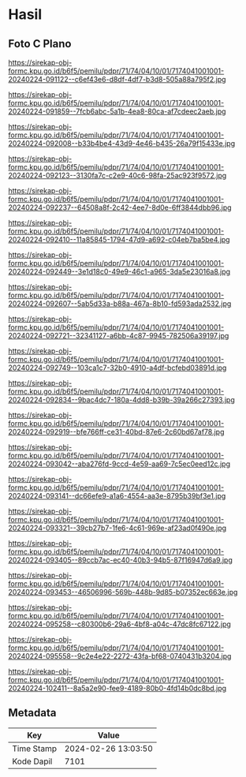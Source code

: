 # Hasil

## Foto C Plano

https://sirekap-obj-formc.kpu.go.id/b6f5/pemilu/pdpr/71/74/04/10/01/7174041001001-20240224-091122--c6ef43e6-d8df-4df7-b3d8-505a88a795f2.jpg

https://sirekap-obj-formc.kpu.go.id/b6f5/pemilu/pdpr/71/74/04/10/01/7174041001001-20240224-091859--7fcb6abc-5a1b-4ea8-80ca-af7cdeec2aeb.jpg

https://sirekap-obj-formc.kpu.go.id/b6f5/pemilu/pdpr/71/74/04/10/01/7174041001001-20240224-092008--b33b4be4-43d9-4e46-b435-26a79f15433e.jpg

https://sirekap-obj-formc.kpu.go.id/b6f5/pemilu/pdpr/71/74/04/10/01/7174041001001-20240224-092123--3130fa7c-c2e9-40c6-98fa-25ac923f9572.jpg

https://sirekap-obj-formc.kpu.go.id/b6f5/pemilu/pdpr/71/74/04/10/01/7174041001001-20240224-092237--64508a8f-2c42-4ee7-8d0e-6ff3844dbb96.jpg

https://sirekap-obj-formc.kpu.go.id/b6f5/pemilu/pdpr/71/74/04/10/01/7174041001001-20240224-092410--11a85845-1794-47d9-a692-c04eb7ba5be4.jpg

https://sirekap-obj-formc.kpu.go.id/b6f5/pemilu/pdpr/71/74/04/10/01/7174041001001-20240224-092449--3e1d18c0-49e9-46c1-a965-3da5e23016a8.jpg

https://sirekap-obj-formc.kpu.go.id/b6f5/pemilu/pdpr/71/74/04/10/01/7174041001001-20240224-092607--5ab5d33a-b88a-467a-8b10-fd593ada2532.jpg

https://sirekap-obj-formc.kpu.go.id/b6f5/pemilu/pdpr/71/74/04/10/01/7174041001001-20240224-092721--32341127-a6bb-4c87-9945-782506a39197.jpg

https://sirekap-obj-formc.kpu.go.id/b6f5/pemilu/pdpr/71/74/04/10/01/7174041001001-20240224-092749--103ca1c7-32b0-4910-a4df-bcfebd03891d.jpg

https://sirekap-obj-formc.kpu.go.id/b6f5/pemilu/pdpr/71/74/04/10/01/7174041001001-20240224-092834--9bac4dc7-180a-4dd8-b39b-39a266c27393.jpg

https://sirekap-obj-formc.kpu.go.id/b6f5/pemilu/pdpr/71/74/04/10/01/7174041001001-20240224-092919--bfe766ff-ce31-40bd-87e6-2c60bd67af78.jpg

https://sirekap-obj-formc.kpu.go.id/b6f5/pemilu/pdpr/71/74/04/10/01/7174041001001-20240224-093042--aba276fd-9ccd-4e59-aa69-7c5ec0eed12c.jpg

https://sirekap-obj-formc.kpu.go.id/b6f5/pemilu/pdpr/71/74/04/10/01/7174041001001-20240224-093141--dc66efe9-a1a6-4554-aa3e-8795b39bf3e1.jpg

https://sirekap-obj-formc.kpu.go.id/b6f5/pemilu/pdpr/71/74/04/10/01/7174041001001-20240224-093321--39cb27b7-1fe6-4c61-969e-af23ad0f490e.jpg

https://sirekap-obj-formc.kpu.go.id/b6f5/pemilu/pdpr/71/74/04/10/01/7174041001001-20240224-093405--89ccb7ac-ec40-40b3-94b5-87f16947d6a9.jpg

https://sirekap-obj-formc.kpu.go.id/b6f5/pemilu/pdpr/71/74/04/10/01/7174041001001-20240224-093453--46506996-569b-448b-9d85-b07352ec663e.jpg

https://sirekap-obj-formc.kpu.go.id/b6f5/pemilu/pdpr/71/74/04/10/01/7174041001001-20240224-095258--c80300b6-29a6-4bf8-a04c-47dc8fc67122.jpg

https://sirekap-obj-formc.kpu.go.id/b6f5/pemilu/pdpr/71/74/04/10/01/7174041001001-20240224-095558--9c2e4e22-2272-43fa-bf68-0740431b3204.jpg

https://sirekap-obj-formc.kpu.go.id/b6f5/pemilu/pdpr/71/74/04/10/01/7174041001001-20240224-102411--8a5a2e90-fee9-4189-80b0-4fd14b0dc8bd.jpg


## Metadata

| Key        | Value               |
| ---------- | ------------------- |
| Time Stamp | 2024-02-26 13:03:50 |
| Kode Dapil | 7101                |



